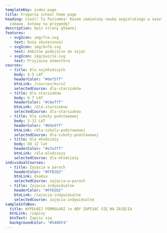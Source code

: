 ```yaml
---
templateKey: index-page
title: Fragaria school home page
heading: Cześć! Tu Poziomka! Razem zamienimy naukę angielskiego w świetną
  zabawę. Gotowy na przygodę?
description: Opis strony głównej
features:
  - svgIcon: img/fce.svg
    text: Duża skuteczność
  - svgIcon: img/bulb.svg
    text: Ambitne podejście do zajęć
  - svgIcon: img/puzzle.svg
    text: Przyjazna atmosfera
courses:
  - title: Dla najmłodszych
    body: 4-5 LAT
    headerColor: "#def5ff"
    btnLink: /courses/kurs2
    selectedCourse: dla-starszaków
  - title: Dla starszaków
    body: 6-7 LAT
    headerColor: "#cbefff"
    btnLink: /dla-starszakow
    selectedCourse: dla-starszaków
  - title: Dla szkoły podstawowej
    body: 5-12 LAT
    headerColor: "#b9e9ff"
    btnLink: /dla-szkoly-podstawowej
    selectedCourse: dla-szkoły-podstawowej
  - title: Dla młodzieży
    body: Od 12 lat
    headerColor: "#a7e3ff"
    btnLink: /dla-mlodziezy
    selectedCourse: dla-młodzieży
individualCourses:
  - title: Zajęcia w parach
    headerColor: "#FFD2D2"
    btnLink: dsadsa
    selectedCourse: zajęcia-w-parach
  - title: Zajęcia indywidualne
    headerColor: "#FFD2D2"
    btnLink: /zajecia-indywidualne
    selectedCourse: zajęcia-indywidualne
sampleInfoBox:
  title: WYPEŁNIJ FORMULARZ \n ABY ZAPISAĆ SIĘ NA ZAJĘCIA
  btnLink: /zapisy
  btnText: Zapisz się
  backgroundColor: "#548DF4"
---
```

